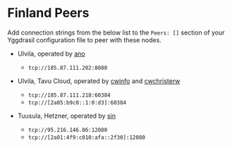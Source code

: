# Finland Peers

Add connection strings from the below list to the `Peers: []` section of your
Yggdrasil configuration file to peer with these nodes.

* Ulvila, operated by [ano](https://github.com/ano0)
  * `tcp://185.87.111.202:8080`
  
* Ulvila, Tavu Cloud, operated by [cwinfo](https://cwinfo.net) and [cwchristerw](https://christerwaren.fi)
  * `tcp://185.87.111.218:60384`
  * `tcp://[2a05:b9c0::1:0:d3]:60384`

* Tuusula, Hetzner, operated by [sin](https://2f30.org)
  * `tcp://95.216.146.86:12080`
  * `tcp://[2a01:4f9:c010:afa::2f30]:12080`
